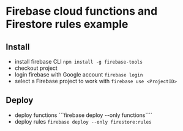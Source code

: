# Firebase cloud functions and Firestore rules example

## Install
* install firebase CLI ```npm install -g firebase-tools```
* checkout project 
* login firebase with Google account ```firebase login```
* select a Firebase project to work with ```firebase use <ProjectID>```

## Deploy
* deploy functions ```firebase deploy --only functions````
* deploy rules ```firebase deploy --only firestore:rules``` 
